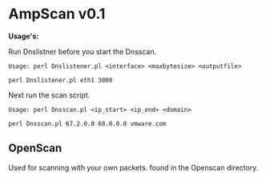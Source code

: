 AmpScan v0.1
=======

**Usage's:**

Run Dnslistner before you start the Dnsscan.
    
    Usage: perl Dnslistener.pl <interface> <maxbytesize> <outputfile>
    
    perl Dnslistener.pl eth1 3000
    
Next run the scan script.

    Usage: perl Dnsscan.pl <ip_start> <ip_end> <domain>
    
    perl Dnsscan.pl 67.2.0.0 68.0.0.0 vmware.com
    

OpenScan
----------
Used for scanning with your own packets. found in the Openscan directory.
